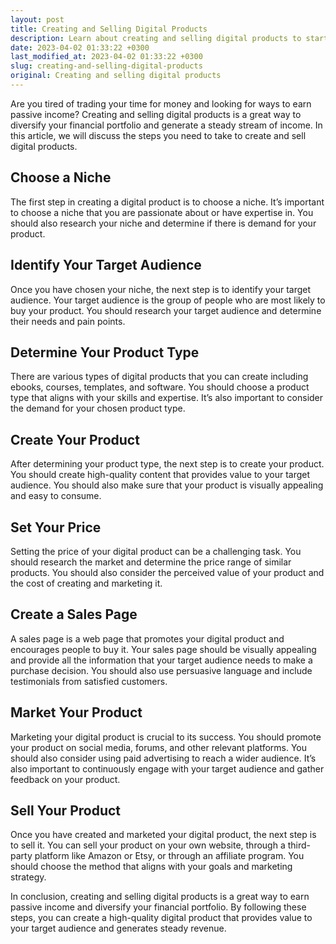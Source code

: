 ```yaml
---
layout: post
title: Creating and Selling Digital Products
description: Learn about creating and selling digital products to start earning passive income and diversify your financial portfolio.
date: 2023-04-02 01:33:22 +0300
last_modified_at: 2023-04-02 01:33:22 +0300
slug: creating-and-selling-digital-products
original: Creating and selling digital products
---
```

Are you tired of trading your time for money and looking for ways to earn passive income? Creating and selling digital products is a great way to diversify your financial portfolio and generate a steady stream of income. In this article, we will discuss the steps you need to take to create and sell digital products.

## Choose a Niche

The first step in creating a digital product is to choose a niche. It’s important to choose a niche that you are passionate about or have expertise in. You should also research your niche and determine if there is demand for your product.

## Identify Your Target Audience

Once you have chosen your niche, the next step is to identify your target audience. Your target audience is the group of people who are most likely to buy your product. You should research your target audience and determine their needs and pain points.

## Determine Your Product Type

There are various types of digital products that you can create including ebooks, courses, templates, and software. You should choose a product type that aligns with your skills and expertise. It’s also important to consider the demand for your chosen product type.

## Create Your Product

After determining your product type, the next step is to create your product. You should create high-quality content that provides value to your target audience. You should also make sure that your product is visually appealing and easy to consume.

## Set Your Price

Setting the price of your digital product can be a challenging task. You should research the market and determine the price range of similar products. You should also consider the perceived value of your product and the cost of creating and marketing it.

## Create a Sales Page

A sales page is a web page that promotes your digital product and encourages people to buy it. Your sales page should be visually appealing and provide all the information that your target audience needs to make a purchase decision. You should also use persuasive language and include testimonials from satisfied customers.

## Market Your Product

Marketing your digital product is crucial to its success. You should promote your product on social media, forums, and other relevant platforms. You should also consider using paid advertising to reach a wider audience. It’s also important to continuously engage with your target audience and gather feedback on your product.

## Sell Your Product

Once you have created and marketed your digital product, the next step is to sell it. You can sell your product on your own website, through a third-party platform like Amazon or Etsy, or through an affiliate program. You should choose the method that aligns with your goals and marketing strategy.

In conclusion, creating and selling digital products is a great way to earn passive income and diversify your financial portfolio. By following these steps, you can create a high-quality digital product that provides value to your target audience and generates steady revenue.